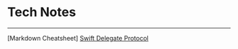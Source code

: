 # Tech Notes

------------------------------

[Markdown Cheatsheet]
[Swift Delegate Protocol](/tech_notes/delegate-protocol)